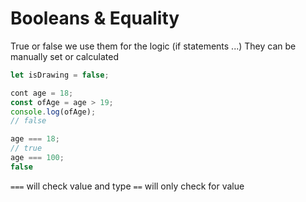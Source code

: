 # Booleans & Equality
True or false
we use them for the logic (if statements ...)
They can be manually set or calculated

```javascript
let isDrawing = false;

cont age = 18;
const ofAge = age > 19;
console.log(ofAge);
// false
```

```javascript
age === 18;
// true
age === 100;
false
```
```===``` will check value and type
```==``` will only check for value